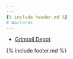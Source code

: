 ```yaml
---
---
{% include header.md %}
# Warlords
---
```


* [Grimrail Depot](grimrail_depot)

{% include footer.md %}

